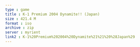 ```yaml
---
type : game
title : K-1 Premium 2004 Dynamite!! (Japan)
size : 421.4 M
format : iso
archive : zip
server : myrient
link2 : K-1%20Premium%202004%20Dynamite%21%21%20%28Japan%29
---
```

